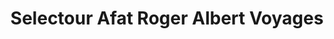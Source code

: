 ---
title: "Selectour Afat Roger Albert Voyages"
url: /la-trinite/selectour-afat-roger-albert-voyages/
shop: Reisebüro
---